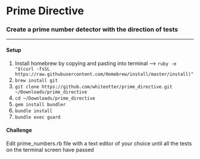 # Prime Directive

### Create a prime number detector with the direction of tests

---
#### Setup
1. Install homebrew by copying and pasting into terminal -->
`ruby -e "$(curl -fsSL https://raw.githubusercontent.com/Homebrew/install/master/install)"`
2. `brew install git`
3. `git clone https://github.com/whiteotter/prime_directive.git ~/Downloads/prime_directive`
4. `cd ~/Downloads/prime_directive`
2. `gem install bundler`
2. `bundle install`
3. `bundle exec guard`

#### Challenge
Edit prime_numbers.rb file with a text editor of your choice until all the tests on the terminal screen have passed
